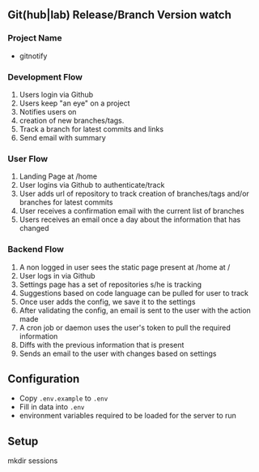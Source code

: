 ## Git(hub|lab) Release/Branch Version watch

### Project Name
* gitnotify

### Development Flow
1. Users login via Github
1. Users keep "an eye" on a project
1. Notifies users on
  1. creation of new branches/tags.
  1. Track a branch for latest commits and links
1. Send email with summary

### User Flow
1. Landing Page at /home
1. User logins via Github to authenticate/track
1. User adds url of repository to track creation of branches/tags and/or branches for latest commits
1. User receives a confirmation email with the current list of branches
1. Users receives an email once a day about the information that has changed

### Backend Flow
1. A non logged in user sees the static page present at /home at /
1. User logs in via Github
1. Settings page has a set of repositories s/he is tracking
1. Suggestions based on code language can be pulled for user to track
1. Once user adds the config, we save it to the settings
1. After validating the config, an email is sent to the user with the action made
1. A cron job or daemon uses the user's token to pull the required information
1. Diffs with the previous information that is present
1. Sends an email to the user with changes based on settings

## Configuration
* Copy `.env.example` to `.env`
* Fill in data into `.env`
* environment variables required to be loaded for the server to run

## Setup
mkdir sessions

